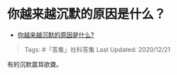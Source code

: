 # 你越来越沉默的原因是什么？

- [你越来越沉默的原因是什么?](https://www.zhihu.com/question/412546017/answer/1411343019)

>Tags: #「答集」社科答集
>Last Updated: 2020/12/21

有的沉默震耳欲聋。